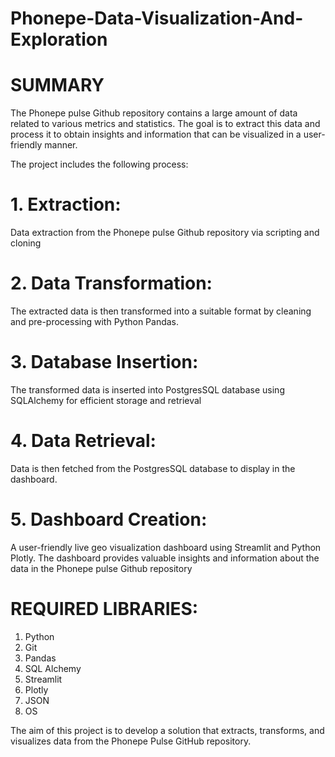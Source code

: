 # Phonepe-Data-Visualization-And-Exploration
# SUMMARY
The Phonepe pulse Github repository contains a large amount of data related to various metrics and statistics. The goal is to extract this data and process it to obtain
insights and information that can be visualized in a user-friendly manner.

The project includes the following process:

# 1. Extraction:
Data extraction from the Phonepe pulse Github repository via scripting and cloning

# 2. Data Transformation:
The extracted data is then transformed into a suitable format by cleaning and pre-processing with Python Pandas.

# 3. Database Insertion:
The transformed data is inserted into PostgresSQL database using SQLAlchemy for efficient storage and retrieval

# 4. Data Retrieval:
Data is then fetched from the PostgresSQL database to display in the dashboard.

# 5. Dashboard Creation:
A user-friendly live geo visualization dashboard using Streamlit and Python Plotly. The dashboard provides valuable insights and information about the data in the
Phonepe pulse Github repository

# REQUIRED LIBRARIES:
1. Python
2. Git
3. Pandas
4. SQL Alchemy
5. Streamlit
6. Plotly
7. JSON
8. OS
   
The aim of this project is to develop a solution that extracts, transforms, and visualizes data from the Phonepe Pulse GitHub repository.



























